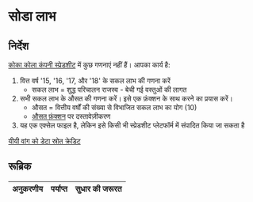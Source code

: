 # सोडा लाभ

## निर्देश

[कोका कोला कंपनी स्प्रेडशीट](../CocaColaCo.xlsx) में कुछ गणनाएं नहीं हैं। आपका कार्य है:

1. वित्त वर्ष '15, '16, '17, और '18' के सकल लाभ की गणना करें
     - सकल लाभ = शुद्ध परिचालन राजस्व - बेची गई वस्तुओं की लागत
1. सभी सकल लाभ के औसत की गणना करें। इसे एक फ़ंक्शन के साथ करने का प्रयास करें।
     - औसत = वित्तीय वर्षों की संख्या से विभाजित सकल लाभ का योग (10)
     - [औसत फ़ंक्शन](https://support.microsoft.com/en-us/office/average-function-047bac88-d466-426c-a32b-8f33eb960cf6) पर दस्तावेज़ीकरण
1. यह एक एक्सेल फाइल है, लेकिन इसे किसी भी स्प्रेडशीट प्लेटफॉर्म में संपादित किया जा सकता है

[यीयी वांग को डेटा स्रोत क्रेडिट](https://www.kaggle.com/yiyiwang0826/cocacola-excel)

## रूब्रिक

अनुकरणीय | पर्याप्त | सुधार की जरूरत
--- | --- | -- |
